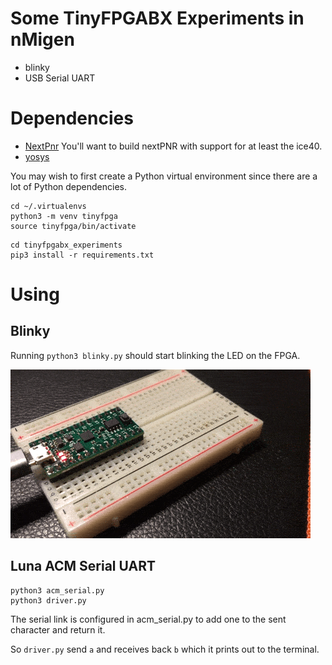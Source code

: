# Some TinyFPGABX Experiments in nMigen

 - blinky
 - USB Serial UART

# Dependencies
 - [NextPnr](https://github.com/YosysHQ/nextpnr)
You'll want to build nextPNR with support for at
least the ice40.
 - [yosys](https://github.com/YosysHQ/yosys)

You may wish to first create a Python
virtual environment since there are a lot
of Python dependencies.

```
cd ~/.virtualenvs
python3 -m venv tinyfpga
source tinyfpga/bin/activate
```

```
cd tinyfpgabx_experiments
pip3 install -r requirements.txt
```
# Using

## Blinky

Running ``python3 blinky.py`` should start blinking the
LED on the FPGA.

![](doc/fpga.gif)

## Luna ACM Serial UART

```
python3 acm_serial.py
python3 driver.py
```

The serial link is configured in acm_serial.py
to add one to the sent character and return it.

So ``driver.py`` send ``a`` and receives back ``b``
which it prints out to the terminal.